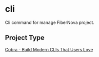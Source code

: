 # cli
Cli command for manage FiberNova project. 

## Project Type
[Cobra - Build Modern CLIs That Users Love](https://cobra.dev/)